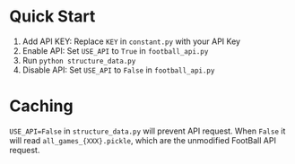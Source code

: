 # Quick Start
1. Add API KEY: Replace `KEY` in `constant.py` with your API Key
2. Enable API: Set `USE_API` to `True` in `football_api.py`
3. Run `python structure_data.py`
4. Disable API: Set `USE_API` to `False` in `football_api.py`

# Caching
`USE_API=False` in `structure_data.py` will prevent API request. When `False` it will read `all_games_{XXX}.pickle`, which are the unmodified FootBall API request.